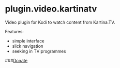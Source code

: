 # plugin.video.kartinatv

Video plugin for Kodi to watch content from Kartina.TV.

Features:

  * simple interface
  * slick navigation
  * seeking in TV programmes

###[Donate](https://money.yandex.ru/embed/shop.xml?account=410011937319632&quickpay=shop&payment-type-choice=on&mobile-payment-type-choice=on&writer=seller&targets=Donate&default-sum=50&button-text=01&comment=on&hint=Kodi+plugin+for+KartinaTV&successURL=)
